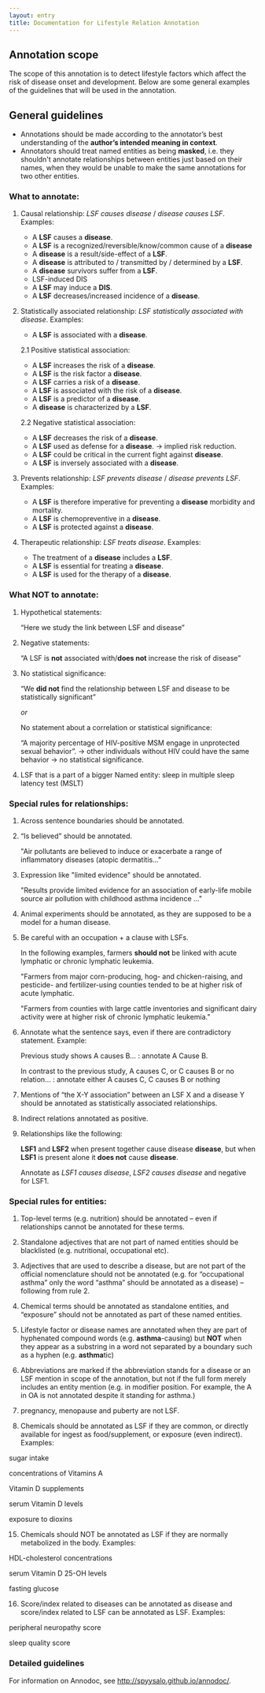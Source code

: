 ```yaml
---
layout: entry
title: Documentation for Lifestyle Relation Annotation
---
```


## Annotation scope

The scope of this annotation is to detect lifestyle factors which affect the risk of disease onset and development. Below are some general examples of the guidelines that will be used in the annotation.

## General guidelines

* Annotations should be made according to the annotator’s best understanding of the __author’s intended meaning in context__. 
* Annotators should treat named entities as being __masked__, i.e. they shouldn't annotate relationships between entities just based on their names, when they would be unable to make the same annotations for two other entities.

### What to annotate:

1. Causal relationship: _LSF causes disease_ / _disease causes LSF_.
Examples:
    * A __LSF__ causes a __disease__.
    * A __LSF__ is a recognized/reversible/know/common cause of a __disease__ 
    * A __disease__ is a result/side-effect of a __LSF__.
    * A __disease__ is attributed to / transmitted by / determined by a __LSF__.
    * A __disease__ survivors suffer from a __LSF__.
    * LSF-induced DIS
    * A __LSF__ may induce a __DIS__.
    * A __LSF__ decreases/increased incidence of a __disease__.


2. Statistically associated relationship: _LSF statistically associated with disease_. 
Examples:
    * A __LSF__ is associated with a __disease__.

    2.1 Positive statistical association:
      * A __LSF__ increases the risk of a __disease__.
      * A __LSF__ is the risk factor a __disease__.
      * A __LSF__ carries a risk of a __disease__.
      * A __LSF__ is associated with the risk of a __disease__.
      * A __LSF__ is a predictor of a __disease__.
      * A __disease__ is characterized by a __LSF__.

    2.2 Negative statistical association:
      * A __LSF__ decreases the risk of a __disease__.
      * A __LSF__ used as defense for a __disease__. → implied risk reduction.
      * A __LSF__ could be critical in the current fight against __disease__.
      * A __LSF__ is inversely associated with a __disease__.

3. Prevents relationship: _LSF prevents disease_ / _disease prevents LSF_.
Examples:
    * A __LSF__ is therefore imperative for preventing a __disease__ morbidity and mortality.
    * A __LSF__ is chemopreventive in a __disease__.
    * A __LSF__ is protected against a __disease__.

4. Therapeutic relationship: _LSF treats disease_.
Examples:
    * The treatment of a __disease__ includes a __LSF__.
    * A __LSF__ is essential for treating a __disease__.
    * A __LSF__ is used for the therapy of a __disease__.

### What **NOT** to annotate:
1. Hypothetical statements: 

    “Here we study the link between LSF and disease”
2. Negative statements: 

    “A LSF is **not** associated with/**does not** increase the risk of disease”
<!-- 3. LSF is used for the **therapy** of disease. -->
3. No statistical significance: 

    “We **did not** find the relationship between LSF and disease to be statistically significant”

    _or_

    No statement about a correlation or statistical significance:
    
    “A majority percentage of HIV-positive MSM engage in unprotected sexual behavior”. → other individuals without HIV could have the same behavior → no statistical significance.

4. LSF that is a part of a bigger Named entity: sleep in multiple sleep latency test (MSLT)

### Special rules for relationships:
1. Across sentence boundaries should be annotated.
2. “Is believed” should be annotated.

    "Air pollutants are believed to induce or exacerbate a range of inflammatory diseases (atopic dermatitis..."
3. Expression like "limited evidence" should be annotated.

    "Results provide limited evidence for an association of early-life mobile source air pollution with childhood asthma incidence ..."
4. Animal experiments should be annotated, as they are supposed to be a model for a human disease.

5. Be careful with an occupation + a clause with LSFs. 

    In the following examples, farmers __should not__ be linked with acute lymphatic or chronic lymphatic leukemia. 

    "Farmers from major corn-producing, hog- and chicken-raising, and pesticide- and fertilizer-using counties tended to be at higher risk of acute lymphatic.

    "Farmers from counties with large cattle inventories and significant dairy activity were at higher risk of chronic lymphatic leukemia."

6. Annotate what the sentence says, even if there are contradictory statement. Example:
    
    Previous study shows A causes B… : annotate A Cause B.

    In contrast to the previous study, A causes C, or C causes B or no relation… : annotate either A causes C, C causes B or nothing

7. Mentions of “the X-Y association” between an LSF X and a disease Y should be annotated as statistically associated relationships.

1. Indirect relations annotated as positive.

2. Relationships like the following: 

    __LSF1__ and __LSF2__ when present together cause disease __disease__, but when __LSF1__ is present alone it **does not** cause __disease__.
    
    Annotate as _LSF1 causes disease_, _LSF2 causes disease_  and negative for LSF1.

### Special rules for entities:
1. Top-level terms (e.g. nutrition) should be annotated – even if relationships cannot be annotated for these terms.

8. Standalone adjectives that are not part of named entities should be blacklisted (e.g. nutritional, occupational etc).

9. Adjectives that are used to describe a disease, but are not part of the official nomenclature should not be annotated (e.g. for “occupational asthma” only the word “asthma” should be annotated as a disease) – following from rule 2.

10. Chemical terms should be annotated as standalone entities, and “exposure” should not be annotated as part of these named entities.

11. Lifestyle factor or disease names are annotated when they are part of hyphenated compound words (e.g. **asthma**-causing) but **NOT** when they appear as a substring in a word not separated by a boundary such as a hyphen (e.g. **asthma**tic)

12. Abbreviations are marked if the abbreviation stands for a disease or an LSF mention in scope of the annotation, but not if the full form merely includes an entity mention (e.g. in modifier position. For example, the A in OA is not annotated despite it standing for asthma.)

13. pregnancy, menopause and puberty are not LSF.

14. Chemicals should be annotated as LSF if they are common, or directly available for ingest as food/supplement, or exposure (even indirect). Examples:

   sugar intake
   
   concentrations of Vitamins A
   
   Vitamin D supplements
   
   serum Vitamin D levels
   
   exposure to dioxins
   
15. Chemicals should NOT be annotated as LSF if they are normally metabolized in the body. Examples:

   HDL-cholesterol concentrations
   
   serum Vitamin D 25-OH levels
   
   fasting glucose
   
16. Score/index related to diseases can be annotated as disease and score/index related to LSF can be annotated as LSF. Examples:

   peripheral neuropathy score
   
   sleep quality score
   

### Detailed guidelines

For information on Annodoc, see <http://spyysalo.github.io/annodoc/>.
